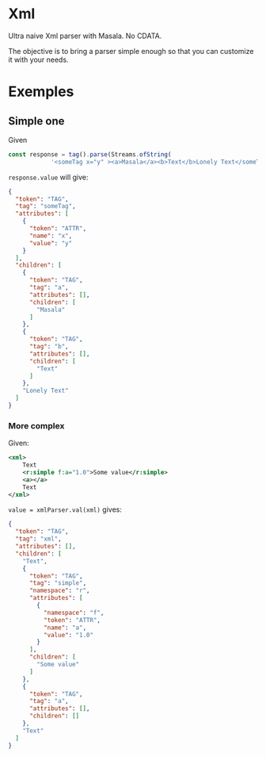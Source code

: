 # Xml

Ultra naive Xml parser with Masala. No CDATA.

The objective is to bring a parser simple enough so that you can customize it with your needs.

# Exemples


## Simple one 

Given 

```javascript
const response = tag().parse(Streams.ofString(
            '<someTag x="y" ><a>Masala</a><b>Text</b>Lonely Text</someTag>'));

```

`response.value` will give:

```json
{
  "token": "TAG",
  "tag": "someTag",
  "attributes": [
    {
      "token": "ATTR",
      "name": "x",
      "value": "y"
    }
  ],
  "children": [
    {
      "token": "TAG",
      "tag": "a",
      "attributes": [],
      "children": [
        "Masala"
      ]
    },
    {
      "token": "TAG",
      "tag": "b",
      "attributes": [],
      "children": [
        "Text"
      ]
    },
    "Lonely Text"
  ]
}

```

### More complex

Given:

```xml
<xml>
    Text
    <r:simple f:a="1.0">Some value</r:simple>
    <a></a>
    Text
</xml>
```

`value = xmlParser.val(xml)` gives:

```json
{
  "token": "TAG",
  "tag": "xml",
  "attributes": [],
  "children": [
    "Text",
    {
      "token": "TAG",
      "tag": "simple",
      "namespace": "r",
      "attributes": [
        {
          "namespace": "f",
          "token": "ATTR",
          "name": "a",
          "value": "1.0"
        }
      ],
      "children": [
        "Some value"
      ]
    },
    {
      "token": "TAG",
      "tag": "a",
      "attributes": [],
      "children": []
    },
    "Text"
  ]
}
```
